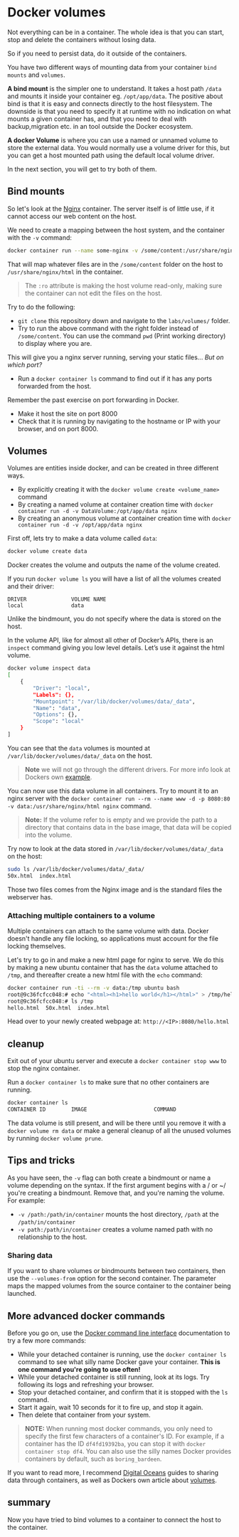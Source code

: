 # Docker volumes

Not everything can be in a container. The whole idea is that you can start, stop and delete the containers without losing data.

So if you need to persist data, do it outside of the containers.

You have two different ways of mounting data from your container `bind mounts` and `volumes`.

**A bind mount** is the simpler one to understand. It takes a host path `/data` and mounts it inside your container eg. `/opt/app/data`. The positive about bind is that it is easy and connects directly to the host filesystem. The downside is that you need to specify it at runtime with no indication on what mounts a given container has, and that you need to deal with backup,migration etc. in an tool outside the Docker ecosystem.

**A docker Volume** is where you can use a named or unnamed volume to store the external data. You would normally use a volume driver for this, but you can get a host mounted path using the default local volume driver.

In the next section, you will get to try both of them.

## Bind mounts

So let's look at the [Nginx](https://hub.docker.com/_/nginx/) container.
The server itself is of little use, if it cannot access our web content on the host.

We need to create a mapping between the host system, and the container with the `-v` command:

``` bash
docker container run --name some-nginx -v /some/content:/usr/share/nginx/html:ro -d nginx
```

That will map whatever files are in the `/some/content` folder on the host to `/usr/share/nginx/html` in the container.

> The `:ro` attribute is making the host volume read-only, making sure the container can not edit the files on the host.

Try to do the following:

* `git clone` this repository down and navigate to the `labs/volumes/` folder.
* Try to run the above command with the right folder instead of `/some/content`. You can use the command `pwd` (Print working directory) to display where you are.

This will give you a nginx server running, serving your static files... _But on which port?_

* Run a `docker container ls` command to find out if it has any ports forwarded from the host.

Remember the past exercise on port forwarding in Docker.

* Make it host the site on port 8000
* Check that it is running by navigating to the hostname or IP with your browser, and on port 8000.

## Volumes

Volumes are entities inside docker, and can be created in three different ways.

* By explicitly creating it with the `docker volume create <volume_name>` command
* By creating a named volume at container creation time with `docker container run -d -v DataVolume:/opt/app/data nginx`
* By creating an anonymous volume at container creation time with `docker container run -d -v /opt/app/data nginx`

First off, lets try to make a data volume called `data`:

``` bash
docker volume create data
```

Docker creates the volume and outputs the name of the volume created.

If you run `docker volume ls` you will have a list of all the volumes created and their driver:

```outputs
DRIVER              VOLUME NAME
local               data
```

Unlike the bindmount, you do not specify where the data is stored on the host.

In the volume API, like for almost all other of Docker’s APIs, there is an `inspect` command giving you low level details. Let’s use it against the html volume.

```bash
docker volume inspect data
[
    {
        "Driver": "local",
        "Labels": {},
        "Mountpoint": "/var/lib/docker/volumes/data/_data",
        "Name": "data",
        "Options": {},
        "Scope": "local"
    }
]
```

You can see that the `data` volumes is mounted at `/var/lib/docker/volumes/data/_data` on the host.

> **Note** we will not go through the different drivers. For more info look at Dockers own [example](https://docs.docker.com/engine/admin/volumes/volumes/#use-a-volume-driver).

You can now use this data volume in all containers. Try to mount it to an nginx server with the `docker container run --rm --name www -d -p 8080:80 -v data:/usr/share/nginx/html nginx` command.

> **Note:** If the volume refer to is empty and we provide the path to a directory that contains data in the base image, that data will be copied into the volume.

Try now to look at the data stored in `/var/lib/docker/volumes/data/_data` on the host:

```bash
sudo ls /var/lib/docker/volumes/data/_data/
50x.html  index.html
```

Those two files comes from the Nginx image and is the standard files the webserver has.

### Attaching multiple containers to a volume

Multiple containers can attach to the same volume with data. Docker doesn't handle any file locking, so applications must account for the file locking themselves.

Let's try to go in and make a new html page for nginx to serve. We do this by making a new ubuntu container that has the `data` volume attached to `/tmp`, and thereafter create a new html file with the `echo` command:

```bash
docker container run -ti --rm -v data:/tmp ubuntu bash
root@9c36fcfcc048:# echo "<html><h1>hello world</h1></html>" > /tmp/hello.html
root@9c36fcfcc048:# ls /tmp
hello.html  50x.html  index.html
```

Head over to your newly created webpage at: `http://<IP>:8080/hello.html`

## cleanup

Exit out of your ubuntu server and execute a `docker container stop www` to stop the nginx container.

Run a `docker container ls` to make sure that no other containers are running.
```bash
docker container ls
CONTAINER ID        IMAGE                     COMMAND                  CREATED             STATUS              PORTS                                                          NAMES
```

The data volume is still present, and will be there until you remove it with a `docker volume rm data` or make a general cleanup of all the unused volumes by running `docker volume prune`.

## Tips and tricks

As you have seen, the `-v` flag can both create a bindmount or name a volume depending on the syntax. If the first argument begins with a / or ~/ you're creating a bindmount. Remove that, and you're naming the volume. For example:

* `-v /path:/path/in/container` mounts the host directory, `/path` at the `/path/in/container`
* `-v path:/path/in/container` creates a volume named path with no relationship to the host.

### Sharing data

If you want to share volumes or bindmounts between two containers, then use the `--volumes-from` option for the second container. The parameter maps the mapped volumes from the source container to the container being launched.

## More advanced docker commands

Before you go on, use the [Docker command line interface](https://docs.docker.com/engine/reference/commandline/cli/) documentation to try a few more commands:

* While your detached container is running, use the ``docker container ls`` command to see what silly name Docker gave your container. **This is one command you're going to use often!**
* While your detached container is still running, look at its logs. Try following its logs and refreshing your browser.
* Stop your detached container, and confirm that it is stopped with the `ls` command.
* Start it again, wait 10 seconds for it to fire up, and stop it again.
* Then delete that container from your system.

> **NOTE:** When running most docker commands, you only need to specify the first few characters of a container's ID. For example, if a container has the ID ``df4fd19392ba``, you can stop it with ``docker container stop df4``. You can also use the silly names Docker provides containers by default, such as ``boring_bardeen``.

If you want to read more, I recommend [Digital Oceans](https://www.digitalocean.com/community/tutorials/how-to-share-data-between-docker-containers) guides to sharing data through containers, as well as Dockers own article about [volumes](https://docs.docker.com/engine/admin/volumes).

## summary

Now you have tried to bind volumes to a container to connect the host to the container.
